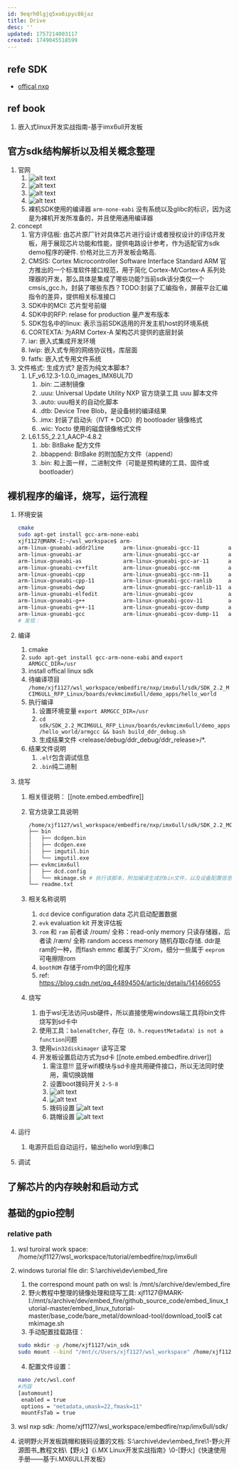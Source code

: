 ```yaml
---
id: 9eqrh0lgjq5xo6ipyc86jaz
title: Drive
desc: ''
updated: 1757214003117
created: 1749045518599
---
```


## refe SDK

- [offical nxp](https://www.nxp.com/design/design-center/development-boards-and-designs/i-mx-evaluation-and-development-boards/evaluation-kit-for-the-i-mx-6ull-and-6ulz-applications-processor:MCIMX6ULL-EVK)

## ref book

1. 嵌入式linux开发实战指南-基于imx6ull开发板

## 官方sdk结构解析以及相关概念整理

1. 官网
   1. ![alt text](assets/image-20250604_232619-db930968.png)
   2. ![alt text](assets/image-20250604_232638-1ea86181.png)
   3. ![alt text](assets/image-20250604_232656-eaca9e4d.png)
   4. ![alt text](assets/image-20250604_234426-3608b8a5.png)
   5. 裸机SDK使用的编译器 `arm-none-eabi` 没有系统以及glibc的标识，因为这是为裸机开发所准备的，并且使用通用编译器
2. concept
   1. 官方评估板: 由芯片原厂针对具体芯片进行设计或者授权设计的评估开发板，用于展现芯片功能和性能，提供电路设计参考，作为适配官方sdk demo程序的硬件. 价格对比三方开发板会略高.
   2. CMSIS: Cortex Microcontroller Software Interface Standard ARM 官方推出的一个标准软件接口规范，用于简化 Cortex-M/Cortex-A 系列处理器的开发，那么具体是集成了哪些功能?当前sdk该分类仅一个cmsis_gcc.h，封装了哪些东西？TODO:封装了汇编指令，屏蔽平台汇编指令的差异，提供相关标准接口
   3. SDK中的MCI: 芯片型号前缀
   4. SDK中的RFP: relase for production 量产发布版本
   5. SDK包名中的linux: 表示当前SDK适用的开发主机host的环境系统
   6. CORTEXTA: 为ARM Cortex-A 架构芯片提供的底层封装
   7. iar: 嵌入式集成开发环境
   8. lwip: 嵌入式专用的网络协议栈，库层面
   9. fatfs: 嵌入式专用文件系统
3. 文件格式: 生成方式? 是否为纯文本脚本?
   1. LF_v6.12.3-1.0.0_images_IMX6UL7D
      1. .bin: 二进制镜像
      2. .uuu: Universal Update Utility NXP 官方烧录工具 uuu 脚本文件
      3. .auto: uuu相关的自动化脚本
      4. .dtb: Device Tree Blob，是设备树的编译结果
      5. .imx: 封装了启动头（IVT + DCD）的 bootloader 镜像格式
      6. .wic: Yocto 使用的磁盘镜像格式文件
   2. L6.1.55_2.2.1_AACP-4.8.2
      1. .bb: BitBake 配方文件
      2. .bbappend: BitBake 的附加配方文件（append）
      3. .bin: 和上面一样，二进制文件（可能是预构建的工具、固件或 bootloader）

## 裸机程序的编译，烧写，运行流程

1. 环境安装

      ```bash
      cmake
      sudo apt-get install gcc-arm-none-eabi
      xjf1127@MARK-I:~/wsl_workspace$ arm-
      arm-linux-gnueabi-addr2line      arm-linux-gnueabi-gcc-11         arm-linux-gnueabi-gcov-tool      arm-linux-gnueabi-readelf        arm-none-eabi-g++                arm-none-eabi-ld.bfd
      arm-linux-gnueabi-ar             arm-linux-gnueabi-gcc-ar         arm-linux-gnueabi-gcov-tool-11   arm-linux-gnueabi-size           arm-none-eabi-gcc                arm-none-eabi-lto-dump
      arm-linux-gnueabi-as             arm-linux-gnueabi-gcc-ar-11      arm-linux-gnueabi-gprof          arm-linux-gnueabi-strings        arm-none-eabi-gcc-10.3.1         arm-none-eabi-nm
      arm-linux-gnueabi-c++filt        arm-linux-gnueabi-gcc-nm         arm-linux-gnueabi-ld             arm-linux-gnueabi-strip          arm-none-eabi-gcc-ar             arm-none-eabi-objcopy
      arm-linux-gnueabi-cpp            arm-linux-gnueabi-gcc-nm-11      arm-linux-gnueabi-ld.bfd         arm-none-eabi-addr2line          arm-none-eabi-gcc-nm             arm-none-eabi-objdump
      arm-linux-gnueabi-cpp-11         arm-linux-gnueabi-gcc-ranlib     arm-linux-gnueabi-ld.gold        arm-none-eabi-ar                 arm-none-eabi-gcc-ranlib         arm-none-eabi-ranlib
      arm-linux-gnueabi-dwp            arm-linux-gnueabi-gcc-ranlib-11  arm-linux-gnueabi-lto-dump-11    arm-none-eabi-as                 arm-none-eabi-gcov               arm-none-eabi-readelf
      arm-linux-gnueabi-elfedit        arm-linux-gnueabi-gcov           arm-linux-gnueabi-nm             arm-none-eabi-c++                arm-none-eabi-gcov-dump          arm-none-eabi-size
      arm-linux-gnueabi-g++            arm-linux-gnueabi-gcov-11        arm-linux-gnueabi-objcopy        arm-none-eabi-c++filt            arm-none-eabi-gcov-tool          arm-none-eabi-strings
      arm-linux-gnueabi-g++-11         arm-linux-gnueabi-gcov-dump      arm-linux-gnueabi-objdump        arm-none-eabi-cpp                arm-none-eabi-gprof              arm-none-eabi-strip
      arm-linux-gnueabi-gcc            arm-linux-gnueabi-gcov-dump-11   arm-linux-gnueabi-ranlib         arm-none-eabi-elfedit            arm-none-eabi-ld        
      # 发现：
      ```

2. 编译
   1. cmake
   2. `sudo apt-get install gcc-arm-none-eabi` and `export ARMGCC_DIR=/usr`
   3. install offical linux sdk
   4. 待编译项目 `/home/xjf1127/wsl_workspace/embedfire/nxp/imx6ull/sdk/SDK_2.2_MCIM6ULL_RFP_Linux/boards/evkmcimx6ull/demo_apps/hello_world`
   5. 执行编译
      1. 设置环境变量 `export ARMGCC_DIR=/usr`
      2. `cd sdk/SDK_2.2_MCIM6ULL_RFP_Linux/boards/evkmcimx6ull/demo_apps/hello_world/armgcc && bash build_ddr_debug.sh`
      3. 生成结果文件 <release/debug/ddr_debug/ddr_release>/*.</elf></bin>
   6. 结果文件说明
      1. `.elf`包含调试信息
      2. `.bin`纯二进制
3. 烧写
   1. 相关径说明： [[note.embed.embedfire]]
   2. 官方烧录工具说明

      ```bash
      /home/xjf1127/wsl_workspace/embedfire/nxp/imx6ull/sdk/SDK_2.2_MCIM6ULL_RFP_Linux/tools/imgutil
      ├── bin
      │   ├── dcdgen.bin
      │   ├── dcdgen.exe
      │   ├── imgutil.bin
      │   └── imgutil.exe
      ├── evkmcimx6ull
      │   ├── dcd.config
      │   └── mkimage.sh # 执行该脚本，附加编译生成的bin文件，以及设备配置信息，可以生成dcd.bin和添加头信息的镜像
      └── readme.txt
      ```

   3. 相关名称说明
      1. `dcd` device configuration data 芯片启动配置数据
      2. `evk` evaluation kit 开发评估板
      3. `rom` 和 `ram` 前者读 /roʊm/ 全称：read-only memory 只读存储器，后者读 /ræm/ 全称 random access memory 随机存取c存储. ddr是ram的一种，而flash emmc 都属于广义rom，细分一些属于 `eeprom` 可电擦除rom
      4. `bootROM` 存储于rom中的固化程序
      5. ref: https://blog.csdn.net/qq_44894504/article/details/141466055
   4. 烧写
      1. 由于wsl无法访问usb硬件，所以直接使用windows端工具将bin文件烧写到sd卡中
      2. 使用工具：`balenaEtcher`, 存在`（0，h.requestMetadata）is not a function`问题
      3. 使用`win32diskimager` 读写正常
      4. 开发板设置启动方式为sd卡 [[note.embed.embedfire.driver]]
         1. 需注意!!! 蓝牙wifi模块与sd卡座共用硬件接口，所以无法同时使用，需切换跳帽
         2. 设置boot拨码开关 `2-5-8`
         3. ![alt text](assets/image-20250907_101526-65f8a48d.png)
         4. ![alt text](assets/image-20250907_101547-93c1999e.png)
         5. 拨码设置 ![alt text](assets/image-20250907_105619-5f87d0cf.jpeg)
         6. 跳帽设置 ![alt text](assets/image-20250907_105646-0d4acc37.jpeg)
4. 运行
   1. 电源开启后自动运行，输出hello world到串口
5. 调试

## 了解芯片的内存映射和启动方式

## 基础的gpio控制

### relative path

1. wsl turoiral work space: /home/xjf1127/wsl_workspace/tutorial/embedfire/nxp/imx6ull
2. windows turorial file dir: S:\archive\dev\embed_fire
   1. the correspond mount path on wsl: ls /mnt/s/archive/dev/embed_fire
   2. 野火教程中整理的镜像处理和烧写工具: xjf1127@MARK-I:/mnt/s/archive/dev/embed_fire/github_source_code/embed_linux_tutorial-master/embed_linux_tutorial-master/base_code/bare_metal/download-tool/download_tool$ cat mkimage.sh
   3. 手动配置挂载路径：

   ```bash
   sudo mkdir -p /home/xjf1127/win_sdk
   sudo mount --bind "/mnt/c/Users/xjf1127/wsl_workspace" /home/xjf1127/win_sdk
   ```

   4. 配置文件设置：

   ```bash
   nano /etc/wsl.conf
   #内容
   [automount]
    enabled = true
    options = "metadata,umask=22,fmask=11"
    mountFsTab = true

   ```

3. wsl nxp sdk: /home/xjf1127/wsl_workspace/embedfire/nxp/imx6ull/sdk/
4. 说明野火开发板跳帽和拨码设置的文档: S:\archive\dev\embed_fire\1-野火开源图书_教程文档\【野火】《i.MX Linux开发实战指南》\0-[野火]《快速使用手册——基于i.MX6ULL开发板》